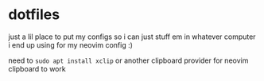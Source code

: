 # dotfiles

just a lil place to put my configs so i can just stuff em in whatever computer i end up using for my neovim config :)

need to `sudo apt install xclip` or another clipboard provider for neovim clipboard to work
